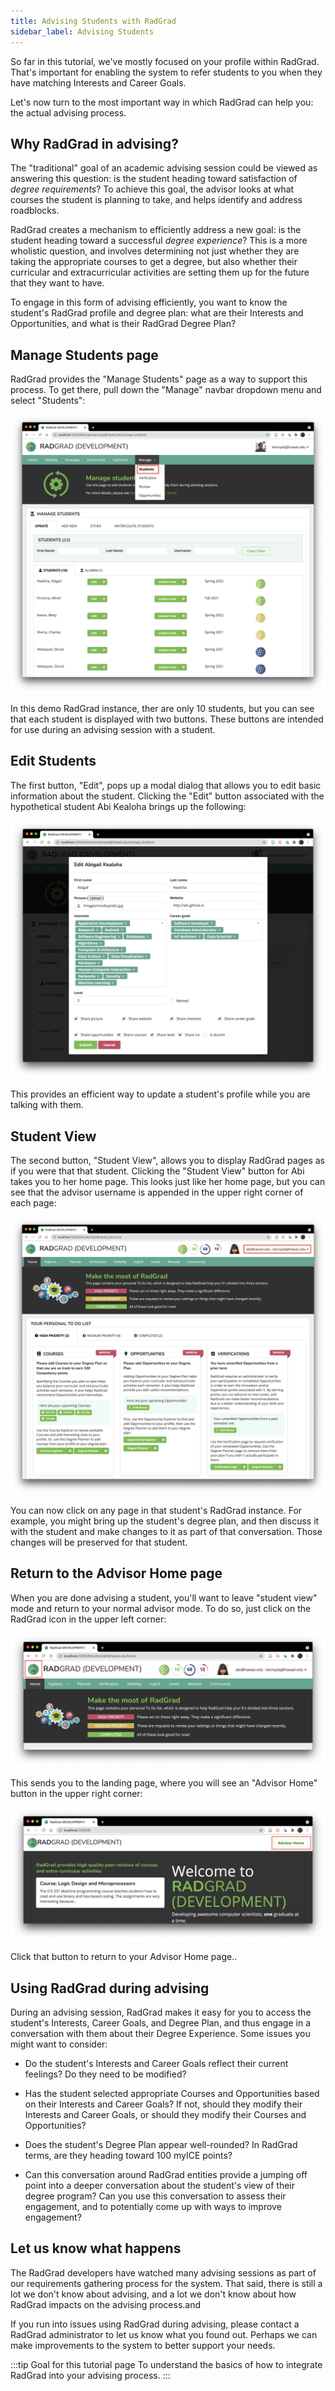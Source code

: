 ```yaml
---
title: Advising Students with RadGrad
sidebar_label: Advising Students
---
```


So far in this tutorial, we've mostly focused on your profile within RadGrad.  That's important for enabling the system to refer students to you when they have matching Interests and Career Goals.

Let's now turn to the most important way in which RadGrad can help you: the actual advising process.

## Why RadGrad in advising?

The "traditional" goal of an academic advising session could be viewed as answering this question: is the student heading toward satisfaction of *degree requirements*? To achieve this goal, the advisor looks at what courses the student is planning to take, and helps identify and address roadblocks.

RadGrad creates a mechanism to efficiently address a new goal: is the student heading toward a successful *degree experience*?  This is a more wholistic question, and involves determining not just whether they are taking the appropriate courses to get a degree, but also whether their curricular and extracurricular activities are setting them up for the future that they want to have.

To engage in this form of advising efficiently, you want to know the student's RadGrad profile and degree plan: what are their Interests and Opportunities, and what is their RadGrad Degree Plan?

## Manage Students page

RadGrad provides the "Manage Students" page as a way to support this process. To get there, pull down the "Manage" navbar dropdown menu and select "Students":

![](/img/user-guide/new-advisor/manage-students.png)

In this demo RadGrad instance, ther are only 10 students, but you can see that each student is displayed with two buttons. These buttons are intended for use during an advising session with a student.

## Edit Students

The first button, "Edit", pops up a modal dialog that allows you to edit basic information about the student. Clicking the "Edit" button associated with the hypothetical student Abi Kealoha brings up the following:

![](/img/user-guide/new-advisor/edit-student.png)

This provides an efficient way to update a student's profile while you are talking with them.

## Student View

The second button, "Student View", allows you to display RadGrad pages as if you were that that student. Clicking the "Student View" button for Abi takes you to her home page. This looks just like her home page, but you can see that the advisor username is appended in the upper right corner of each page:

![](/img/user-guide/new-advisor/student-view.png)

You can now click on any page in that student's RadGrad instance. For example, you might bring up the student's degree plan, and then discuss it with the student and make changes to it as part of that conversation. Those changes will be preserved for that student.

## Return to the Advisor Home page

When you are done advising a student, you'll want to leave "student view" mode and return to your normal advisor mode. To do so, just click on the RadGrad icon in the upper left corner:

![](/img/user-guide/new-advisor/radgrad-icon-link.png)

This sends you to the landing page, where you will see an "Advisor Home" button in the upper right corner:

![](/img/user-guide/new-advisor/advisor-home-link.png)

Click that button to return to your Advisor Home page..

## Using RadGrad during advising

During an advising session, RadGrad makes it easy for you to access the student's Interests, Career Goals, and Degree Plan, and thus engage in a conversation with them about their Degree Experience.  Some issues you might want to consider:

* Do the student's Interests and Career Goals reflect their current feelings?  Do they need to be modified?

* Has the student selected appropriate Courses and Opportunities based on their Interests and Career Goals?  If not, should they modify their Interests and Career Goals, or should they modify their Courses and Opportunities?

* Does the student's Degree Plan appear well-rounded?  In RadGrad terms, are they heading toward 100 myICE points?

* Can this conversation around RadGrad entities provide a jumping off point into a deeper conversation about the student's view of their degree program?  Can you use this conversation to assess their engagement, and to potentially come up with ways to improve engagement?

## Let us know what happens

The RadGrad developers have watched many advising sessions as part of our requirements gathering process for the system. That said, there is still a lot we don't know about advising, and a lot we don't know about how RadGrad impacts on the advising process.and

If you run into issues using RadGrad during advising, please contact a RadGrad administrator to let us know what you found out. Perhaps we can make improvements to the system to better support your needs.




:::tip Goal for this tutorial page
To understand the basics of how to integrate RadGrad into your advising process.
:::
